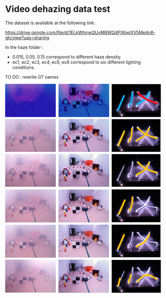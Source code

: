 # Video dehazing data test

The dataset is available at the following link:

https://drive.google.com/file/d/1ELkWtnrwQUvM6WQ4PX6wiXV5Me4n8-gh/view?usp=sharing

In the haze folder : 
* 0.015, 0.05, 0.15 correspond to different haze density.
* ec1, ec2, ec3, ec4, ec5, ec6 correspond to six different lighting conditions.

TO DO : rewrite GT names

![Caption](img/eclairages.png "Several lighting conditions")
